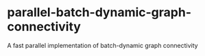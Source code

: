 # parallel-batch-dynamic-graph-connectivity
A fast parallel implementation of batch-dynamic graph connectivity
